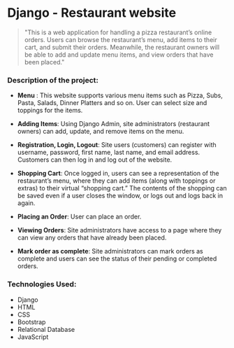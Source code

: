 # Django - Restaurant website

> "This is a web application for handling a pizza restaurant’s online orders. Users can browse the restaurant’s menu, add items to their cart, and submit their orders. Meanwhile, the restaurant owners will be able to add and update menu items, and view orders that have been placed."

### Description of the project:

* __Menu__ : This website supports various menu items such as Pizza, Subs, Pasta, Salads, Dinner Platters and so on. User can select size and toppings for the items.

* __Adding Items__: Using Django Admin, site administrators (restaurant owners) can add, update, and remove items on the menu.

* __Registration, Login, Logout__: Site users (customers) can register with username, password, first name, last name, and email address. Customers can then log in and log out of the website.

* __Shopping Cart__: Once logged in, users can see a representation of the restaurant’s menu, where they can add items (along with toppings or extras) to their virtual “shopping cart.” The contents of the shopping can be saved even if a user closes the window, or logs out and logs back in again.

* __Placing an Order__: User can place an order.

* __Viewing Orders__: Site administrators have access to a page where they can view any orders that have already been placed.

* __Mark order as complete__: Site administrators can mark orders as complete and users can see the status of their pending or completed orders.

### Technologies Used:

* Django
* HTML
* CSS
* Bootstrap
* Relational Database
* JavaScript

